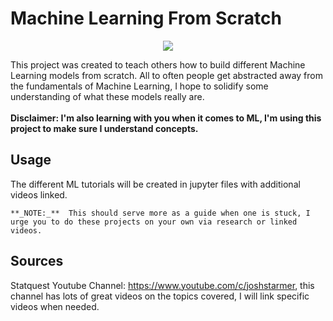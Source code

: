 # Machine Learning From Scratch
<p align="center">
  <img src = "https://user-images.githubusercontent.com/94305488/143724601-5a48bdb0-47f1-4bec-b09f-7adc486e459d.png"></img>
</p>

This project was created to teach others how to build different Machine Learning models from scratch. All to often people get abstracted away from the fundamentals of Machine Learning, 
  I hope to solidify some understanding of what these models really are.
<br/>
<br/>
**Disclaimer: I'm also learning with you when it comes to ML, I'm using this project to make sure I understand concepts.**

## Usage
The different ML tutorials will be created in jupyter files with additional videos linked.
<br/>
~~~
**_NOTE:_**  This should serve more as a guide when one is stuck, I urge you to do these projects on your own via research or linked videos.
~~~
## Sources
Statquest Youtube Channel: https://www.youtube.com/c/joshstarmer, this channel has lots of great videos on the topics covered, I will link specific videos when needed.
